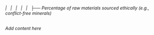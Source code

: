 ###### |   |   |   |   |   ├── Percentage of raw materials sourced ethically (e.g., conflict-free minerals)

*Add content here*